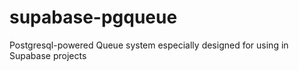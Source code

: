 # supabase-pgqueue
Postgresql-powered Queue system especially designed for using in Supabase projects
